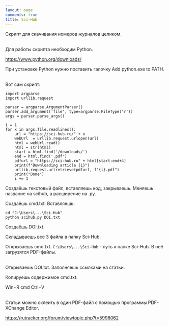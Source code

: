 ```yaml
---
layout: page
comments: true
title: Sci-Hub
---
```


Скрипт для скачивания номеров журналов целиком.
<br><br>

Для работы скрипта необходим Python.

<https://www.python.org/downloads/>

При установке Python нужно поставить галочку Add python.exe to PATH.
<br><br>

Вот сам скрипт:

```
import argparse
import urllib.request

parser = argparse.ArgumentParser()
parser.add_argument('file', type=argparse.FileType('r'))
args = parser.parse_args()

i = 1
for x in args.file.readlines():
	url = "https://sci-hub.ru/" + x
	webUrl  = urllib.request.urlopen(url)
	html = webUrl.read()
	html = str(html)
	start = html.find('/downloads/')
	end = html.find('.pdf')
	pdfurl = "https://sci-hub.ru" + html[start:end+4]
	print(f"Downloading article {i}")
	urllib.request.urlretrieve(pdfurl, f"{i}.pdf")
	print("Done")
	i += 1
```

Создаёшь текстовый файл, вставляешь код, закрываешь. Меняешь название на scihub, а расширение на .py.
	
Создаёшь cmd.txt. Вставляешь:

```
cd "C:\Users\...\Sci-Hub"
python scihub.py DOI.txt
```

Создаёшь DOI.txt.

Складываешь все 3 файла в папку Sci-Hub.

Открываешь cmd.txt. `C:\Users\...\Sci-Hub` - путь к папке Sci-Hub. В неё загрузятся PDF-файлы.
<br><br>

Открываешь DOI.txt. Заполняешь ссылками на статьи.

Копируешь содержимое cmd.txt.

Win+R cmd Ctrl+V
<br><br>

Статьи можно склеить в один PDF-файл с помощью программы PDF-XChange Editor.

<https://rutracker.org/forum/viewtopic.php?t=5998062>